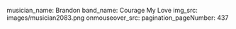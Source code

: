 musician_name: Brandon
band_name: Courage My Love
img_src: images/musician2083.png
onmouseover_src: 
pagination_pageNumber: 437